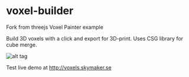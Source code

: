 # voxel-builder

Fork from threejs Voxel Painter example

Build 3D voxels with a click and export for 3D-print. Uses CSG library for cube merge.

![alt tag](http://wiki.makerslink.se/images/0/0c/Voxelbuilder.PNG)

Test live demo at http://voxels.skymaker.se




